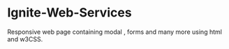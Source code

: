 # Ignite-Web-Services
Responsive web page containing modal , forms and many more using html and w3CSS.
